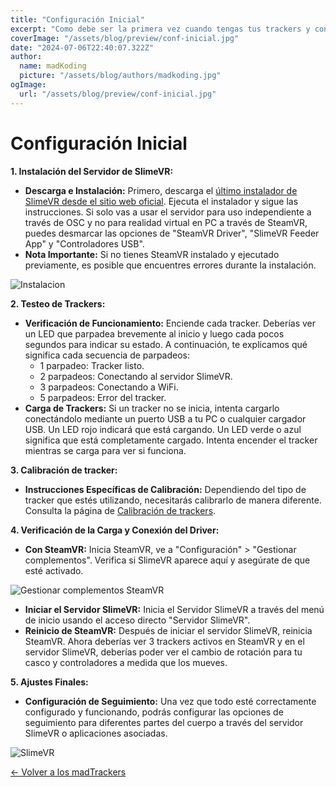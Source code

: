 ```yaml
---
title: "Configuración Inicial"
excerpt: "Como debe ser la primera vez cuando tengas tus trackers y configurarlos correctamente."
coverImage: "/assets/blog/preview/conf-inicial.jpg"
date: "2024-07-06T22:40:07.322Z"
author:
  name: madKoding
  picture: "/assets/blog/authors/madkoding.jpg"
ogImage:
  url: "/assets/blog/preview/conf-inicial.jpg"
---
```

# Configuración Inicial

**1. Instalación del Servidor de SlimeVR:**

- **Descarga e Instalación:** Primero, descarga el [último instalador de SlimeVR desde el sitio web oficial](https://slimevr.dev/download). Ejecuta el instalador y sigue las instrucciones. Si solo vas a usar el servidor para uso independiente a través de OSC y no para realidad virtual en PC a través de SteamVR, puedes desmarcar las opciones de "SteamVR Driver", "SlimeVR Feeder App" y "Controladores USB".
- **Nota Importante:** Si no tienes SteamVR instalado y ejecutado previamente, es posible que encuentres errores durante la instalación.

![Instalacion](/assets/blog/inicio/paso0.png)

**2. Testeo de Trackers:**

- **Verificación de Funcionamiento:** Enciende cada tracker. Deberías ver un LED que parpadea brevemente al inicio y luego cada pocos segundos para indicar su estado. A continuación, te explicamos qué significa cada secuencia de parpadeos:
    - 1 parpadeo: Tracker listo.
    - 2 parpadeos: Conectando al servidor SlimeVR.
    - 3 parpadeos: Conectando a WiFi.
    - 5 parpadeos: Error del tracker.
- **Carga de Trackers:** Si un tracker no se inicia, intenta cargarlo conectándolo mediante un puerto USB a tu PC o cualquier cargador USB. Un LED rojo indicará que está cargando. Un LED verde o azul significa que está completamente cargado. Intenta encender el tracker mientras se carga para ver si funciona.

**3. Calibración de tracker:**

- **Instrucciones Específicas de Calibración:** Dependiendo del tipo de tracker que estés utilizando, necesitarás calibrarlo de manera diferente. Consulta la página de [Calibración de trackers](/posts/Calibracion_de_trackers).

**4. Verificación de la Carga y Conexión del Driver:**

- **Con SteamVR:** Inicia SteamVR, ve a "Configuración" > "Gestionar complementos". Verifica si SlimeVR aparece aquí y asegúrate de que esté activado.

![Gestionar complementos SteamVR](/assets/blog/inicio/paso1.png)

- **Iniciar el Servidor SlimeVR:** Inicia el Servidor SlimeVR a través del menú de inicio usando el acceso directo "Servidor SlimeVR".
- **Reinicio de SteamVR:** Después de iniciar el servidor SlimeVR, reinicia SteamVR. Ahora deberías ver 3 trackers activos en SteamVR y en el servidor SlimeVR, deberías poder ver el cambio de rotación para tu casco y controladores a medida que los mueves.

**5. Ajustes Finales:**

- **Configuración de Seguimiento:** Una vez que todo esté correctamente configurado y funcionando, podrás configurar las opciones de seguimiento para diferentes partes del cuerpo a través del servidor SlimeVR o aplicaciones asociadas.

![SlimeVR](/assets/blog/inicio/paso2.png)

[← Volver a los madTrackers](/)
